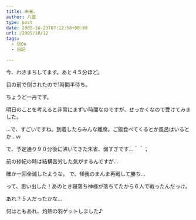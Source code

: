 ```yaml
---
title: 朱雀。
author: 八雲
type: post
date: 2005-10-23T07:12:58+00:00
url: /2005/10/12
tags:
  - 信On
  - 日記

---
```

今、わきまちしてます。あと４５分ほど。
  
目の前で倒されたので1時間半待ち。
  
ちょうど一丹です。
  
明日のことを考えると非常にまずい時間なのですが、せっかくなので受けてみました。
	  
…で、すごいですね。到着したらみんな離席。ご飯食べてくるとか風呂はいるとか…ｗ
  
で、予定通り９０分後に沸いてきた朱雀、弱すぎです…＾＾；
  
前の紗紀の時は結構苦労した気がするんですが…
  
確か一回全滅したような。 で、怪我のまんま再戦して勝ち…
  
って、思い出した！あのとき寝落ち神様が落ちてたから６人で戦ったんだっけ。
  
あれ？５人だったかな…
	  
何はともあれ、灼熱の羽ゲットしました♪
